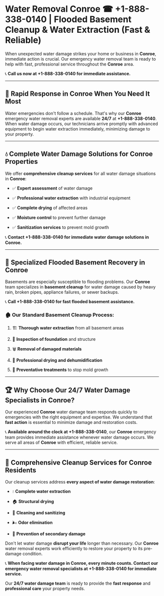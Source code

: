 # Water Removal Conroe ☎ +1-888-338-0140 | Flooded Basement Cleanup & Water Extraction (Fast & Reliable)

When unexpected water damage strikes your home or business in **Conroe**, immediate action is crucial. Our emergency water removal team is ready to help with fast, professional service throughout the **Conroe** area. 

📞 **Call us now at +1-888-338-0140 for immediate assistance.**
---
## 🚀 Rapid Response in Conroe When You Need It Most
Water emergencies don't follow a schedule. That's why our **Conroe** emergency water removal experts are available **24/7** at **+1-888-338-0140**. When water damage occurs, our technicians arrive promptly with advanced equipment to begin water extraction immediately, minimizing damage to your property.
---
## 💧 Complete Water Damage Solutions for Conroe Properties
We offer **comprehensive cleanup services** for all water damage situations in **Conroe**:
- ✅ **Expert assessment** of water damage  
- ✅ **Professional water extraction** with industrial equipment  
- ✅ **Complete drying** of affected areas  
- ✅ **Moisture control** to prevent further damage  
- ✅ **Sanitization services** to prevent mold growth  
📞 **Contact +1-888-338-0140 for immediate water damage solutions in Conroe.**
---
## 🌊 Specialized Flooded Basement Recovery in Conroe
Basements are especially susceptible to flooding problems. Our **Conroe** team specializes in **basement cleanup** for water damage caused by heavy rain, broken pipes, appliance failures, or sewer backups. 
📞 **Call +1-888-338-0140 for fast flooded basement assistance.**
### 🏚️ Our Standard Basement Cleanup Process:
1. 🏗️ **Thorough water extraction** from all basement areas  
2. 🔎 **Inspection of foundation** and structure  
3. 🗑️ **Removal of damaged materials**  
4. 💨 **Professional drying and dehumidification**  
5. 🚫 **Preventative treatments** to stop mold growth  
---
## 🏆 Why Choose Our 24/7 Water Damage Specialists in Conroe?
Our experienced **Conroe** water damage team responds quickly to emergencies with the right equipment and expertise. We understand that **fast action** is essential to minimize damage and restoration costs.
📞 **Available around the clock at +1-888-338-0140**, our **Conroe** emergency team provides immediate assistance whenever water damage occurs. We serve all areas of **Conroe** with efficient, reliable service.
---
## 🧹 Comprehensive Cleanup Services for Conroe Residents
Our cleanup services address **every aspect of water damage restoration**:
- 💧 **Complete water extraction**  
- 🏠 **Structural drying**  
- 🧼 **Cleaning and sanitizing**  
- 🌬️ **Odor elimination**  
- 🚫 **Prevention of secondary damage**  
Don't let water damage **disrupt your life** longer than necessary. Our **Conroe** water removal experts work efficiently to restore your property to its pre-damage condition.
📞 **When facing water damage in Conroe, every minute counts. Contact our emergency water removal specialists at +1-888-338-0140 for immediate service.**
Our **24/7 water damage team** is ready to provide the **fast response** and **professional care** your property needs.
